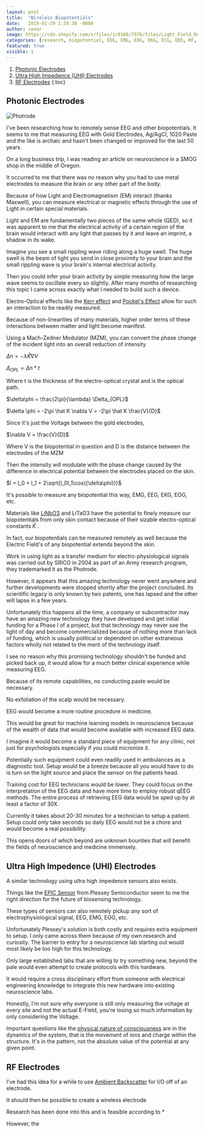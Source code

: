 ```yaml
---
layout: post
title:  "Wireless Biopotentials"
date:   2019-01-29 1:29:38 -0800
author: conor
image: https://cdn.shopify.com/s/files/1/0186/7976/files/Light_Field_Rendering_JPG_2048x.jpg?v=1517027194
categories: [research, biopotential, EEG, EMG, EOG, EKG, ECG, QED, RF, wireless, neuroscience, neurostimulation]
featured: true
visible: 1
---
```


1. [Photonic Electrodes](#1)
2. [Ultra High Impedence (UHI) Electrodes ](#2)
3. [RF Electrodes](#3)
{:toc}

## Photonic Electrodes

![Photrode](https://ai2-s2-public.s3.amazonaws.com/figures/2017-08-08/ef4056917a3059705d6cb27eb74df642b038993a/2-Figure2-1.png)

I've been researching how to remotely sense EEG and other biopotentials. It seems to me that measuring EEG with Gold Electrodes, Ag/AgCl, 1020 Paste and the like is archaic and hasn't been changed or improved for the last 50 years.

On a long business trip, I was reading an article on neuroscience in a SMOG shop in the middle of Oregon. 

It occurred to me that there was no reason why you had to use metal electrodes to measure the brain or any other part of the body.

Because of how Light and Electromagnetism (EM) interact (thanks Maxwell), you can measure electrical or magnetic effects through the use of Light in certain special materials.

Light and EM are fundamentally two pieces of the same whole (QED), so it was apparent to me that the electrical activity of a certain region of the brain would interact with any light that passes by it and leave an imprint, a shadow in its wake.

Imagine you see a small rippling wave riding along a huge swell. The huge swell is the beam of light you send in close proximity to your brain and the small rippling wave is your brain's internal electrical activity.

Then you could infer your brain activity by simple measuring how the large wave seems to oscillate every so slightly. After many months of researching this topic I came across exactly what I needed to build such a device.

Electro-Optical effects like the [Kerr effect](https://en.wikipedia.org/wiki/Kerr_effect) and [Pockel's Effect](https://en.wikipedia.org/wiki/Pockels_effect) allow for such an interaction to be readily measured.

Because of non-linearities of many materials, higher order terms of these interactions between matter and light become manifest.

Using a Mach-Zedner Modulator (MZM), you can convert the phase change of the incident light into an overall reduction of intensity

$\Delta n =-\lambda \hat K \nabla V$

$\Delta_{OPL} =  \Delta n *t$

Where t is the thickness of the electro-optical crystal and is the optical path.

$\delta\phi = \frac{2\pi}{\lambda} \Delta_{OPL}$

$\delta \phi = -2\pi  \hat K \nabla V = -2\pi  \hat K \frac{V}{D}$

Since it's just the Voltage between the gold electrodes,

$\nabla V = \frac{V}{D}$ 

Where V is the biopotential in question and D is the distance between the electrodes of the MZM

Then the intensity will modulate with the phase change caused by the difference in electrical potential between the electrodes placed on the skin.

$I = I_0 + I_1 + 2\sqrt{I_0I_1\cos({\delta\phi})}$

It's possible to measure any biopotential this way, EMG, EEG, EKG, EOG, etc.

Materials like [LiNbO3](https://en.wikipedia.org/wiki/Lithium_niobate) and LiTaO3 have the potential to finely measure our biopotentials from only skin contact because of their sizable electro-optical constants $\hat K$ .

In fact, our biopotentials can be measured remotely as well because the Electric Field's of any biopotential extends beyond the skin.

Work in using light as a transfer medium for electro-physiological signals was carried out by SRICO in 2004 as part of an Army research program, they trademarked it as the Photrode.

However, it appears that this amazing technology never went anywhere and further developments were stopped shortly after the project concluded. Its scientific legacy is only known by two patents, one has lapsed and the other will lapse in a few years.

Unfortunately this happens all the time, a company or subcontractor may have an amazing new technology they have developed and get initial funding for a Phase I of a project, but that technology may never see the light of day and become commercialized because of nothing more than lack of funding, which is usually political or dependent on other extraneous factors wholly not related to the merit of the technology itself.

I see no reason why this promising technology shouldn't be funded and picked back up, it would allow for a much better clinical experience while measuring EEG.

Because of its remote capabilities, no conducting paste would be necessary. 

No exfoliation of the scalp would be necessary.

EEG would become a more routine procedure in medicine.

This would be great for machine learning models in neuroscience because of the wealth of data that would become available with increased EEG data.

I imagine it would become a standard piece of equipment for any clinic, not just for psychologists especially if you could micronize it.

Potentially such equipment could even readily used in ambulances as a diagnostic tool. Setup would be a breeze because all you would have to do is turn on the light source and place the sensor on the patients head.

Training cost for EEG technicians would be lower. They could focus on the interpretation of the EEG data and have more time to employ robust qEEG methods. The entire process of retrieving EEG data would be sped up by at least a factor of 30X.

Currently it takes about 20-30 minutes for a technician to setup a patient. Setup could only take seconds so daily EEG would not be a chore and would become a real possibility.

This opens doors of which beyond are unknown bounties that will benefit the fields of neuroscience and medicine immensely.

## Ultra High Impedence (UHI) Electrodes 

A similar technology using ultra high impedence sensors also exists.

Things like the [EPIC Sensor](http://www.plesseysemiconductors.com/products/epic-sensing-technology/) from Plessey Semiconductor seem to me the right direction for the future of biosensing technology.

These types of sensors can also remotely pickup any sort of electrophysiological signal, EEG, EMG, EOG, etc.

Unfortunately Plessey's solution is both costly and requires extra equipment to setup. I only came across them because of my own research and curiosity. The barrier to entry for a neuroscience lab starting out would most likely be too high for this technology.

Only large established labs that are willing to try something new, beyond the pale would even attempt to create protocols  with this hardware.

It would require a cross disciplinary effort from someone with electrical engineering knowledge to integrate this new hardware into existing neuroscience labs.

Honestly, I'm not sure why everyone is still only measuring the voltage at every site and not the actual E-Field, you're losing so much information by only considering the Voltage.

Important questions like the [physical nature of consciousness](https://advances.sciencemag.org/content/5/2/eaat7603/tab-pdf) are in the dynamics of the system, that is the movement of ions and charge within the structure. It's in the pattern,  not the absolute value of the potential at any given point.

## RF Electrodes

I've had this idea for a while to use [Ambient Backscatter](https://en.wikipedia.org/wiki/Ambient_backscatter) for I/O off of an electrode.

It should then be possible to create a wireless electrode

Research has been done into this and is feasible according to *

However, the 